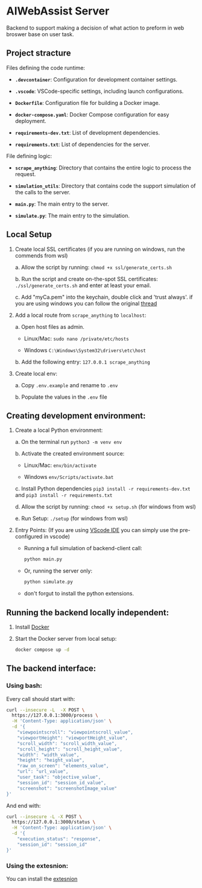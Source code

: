 # AIWebAssist Server
Backend to support making a decision of what action to preform in web broswer base on user task.

## Project stracture

Files defining the code runtime:
- **`.devcontainer`**: Configuration for development container settings.

- **`.vscode`**: VSCode-specific settings, including launch configurations.

- **`Dockerfile`**: Configuration file for building a Docker image.
  
- **`docker-compose.yaml`**: Docker Compose configuration for easy deployment.

- **`requirements-dev.txt`**: List of development dependencies.

- **`requirements.txt`**: List of dependencies for the server.

File defining logic:

- **`scrape_anything`**: Directory that contains the entire logic to process the request.

- **`simulation_utils`**: Directory that contains code the support simulation of the calls to the server.

- **`main.py`**: The main entry to the server.

- **`simulate.py`**: The main entry to the simulation.

## Local Setup

1. Create local SSL certificates (if you are running on windows, run the commends from wsl)

    a. Allow the script by running: `chmod +x ssl/generate_certs.sh`

    b. Run the script and create on-the-spot SSL certificates: `./ssl/generate_certs.sh` and enter at least your email.

    c. Add "myCa.pem" into the keychain, double click and 'trust always'. if you are using windows you can follow the original [thread](https://stackoverflow.com/a/60516812)

2. Add a local route from `scrape_anything` to `localhost`:

    a. Open host files as admin. 

      - Linux/Mac: `sudo nano /private/etc/hosts`
      
      - Windows `C:\Windows\System32\drivers\etc\host`

    b. Add the following entry: `127.0.0.1 scrape_anything`

3. Create local env:

    a. Copy `.env.example` and rename to `.env`

    b. Populate the values in the `.env` file

## Creating development environment:

1. Create a local Python environment:

    a. On the terminal run `python3 -m venv env`

    b. Activate the created environment source:
    
      - Linux/Mac: `env/bin/activate`

      - Windows `env/Scripts/activate.bat`

    c. Install Python dependencies `pip3 install -r requirements-dev.txt` and `pip3 install -r requirements.txt`

    d. Allow the script by running: `chmod +x setup.sh` (for windows from wsl)

    e. Run Setup: `./setup` (for windows from wsl)

2. Entry Points: (If you are using [VScode IDE](https://code.visualstudio.com/) you can simply use the pre-configured in vscode)

    - Running a full simulation of backend-client call:

      ```python
      python main.py 
      ```

    - Or, running the server only:

      ```python
      python simulate.py 
      ```

    - don't forgut to install the python extensions.

## Running the backend locally independent:

1. Install [Docker](https://www.docker.com/products/docker-desktop/)

2. Start the Docker server from local setup:

    ```bash
    docker compose up -d 
    ```

## The backend interface:

### Using bash:

Every call should start with:

```bash
curl --insecure -L  -X POST \
  https://127.0.0.1:3000/process \
  -H 'Content-Type: application/json' \
  -d '{
    "viewpointscroll": "viewpointscroll_value",
    "viewportHeight": "viewportHeight_value",
    "scroll_width": "scroll_width_value",
    "scroll_height": "scroll_height_value",
    "width": "width_value",
    "height": "height_value",
    "raw_on_screen": "elements_value",
    "url": "url_value",
    "user_task": "objective_value",
    "session_id": "session_id_value",
    "screenshot": "screenshotImage_value"
}'
```

  And end with:

```bash
curl --insecure -L -X POST \
  https://127.0.0.1:3000/status \
  -H 'Content-Type: application/json' \
  -d '{
    "execution_status": "response",
    "session_id": "session_id"
}'
```

### Using the extesnion:

You can install the [extesnion](https://github.com/AIWebAssist/AIWebAssistExtension)